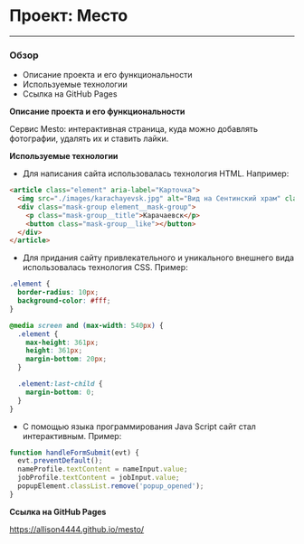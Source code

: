 # Проект: Место
---
### Обзор

* Описание проекта и его функциональности
* Используемые технологии
* Ссылка на GitHub Pages

**Описание проекта и его функциональности**

Сервис Mesto: интерактивная страница, куда можно добавлять фотографии, удалять их и ставить лайки.

**Используемые технологии**

* Для написания сайта использовалась технология HTML. Например:

```html
<article class="element" aria-label="Карточка">
  <img src="./images/karachayevsk.jpg" alt="Вид на Сентинский храм" class="element__photo">
  <div class="mask-group element__mask-group">
    <p class="mask-group__title">Карачаевск</p>
    <button class="mask-group__like"></button>
  </div>
</article>
```

* Для придания сайту привлекательного и уникального внешнего вида использовалась технология CSS. Пример:

```css
.element {
  border-radius: 10px;
  background-color: #fff;
}

@media screen and (max-width: 540px) {
  .element {
    max-height: 361px;
    height: 361px;
    margin-bottom: 20px;
  }

  .element:last-child {
    margin-bottom: 0;
  }
}
```
* С помощью языка программирования Java Script сайт стал интерактивным. Пример:

```javascript
function handleFormSubmit(evt) {
  evt.preventDefault();
  nameProfile.textContent = nameInput.value;
  jobProfile.textContent = jobInput.value;
  popupElement.classList.remove('popup_opened');
}
```

**Ссылка на GitHub Pages**

https://allison4444.github.io/mesto/
